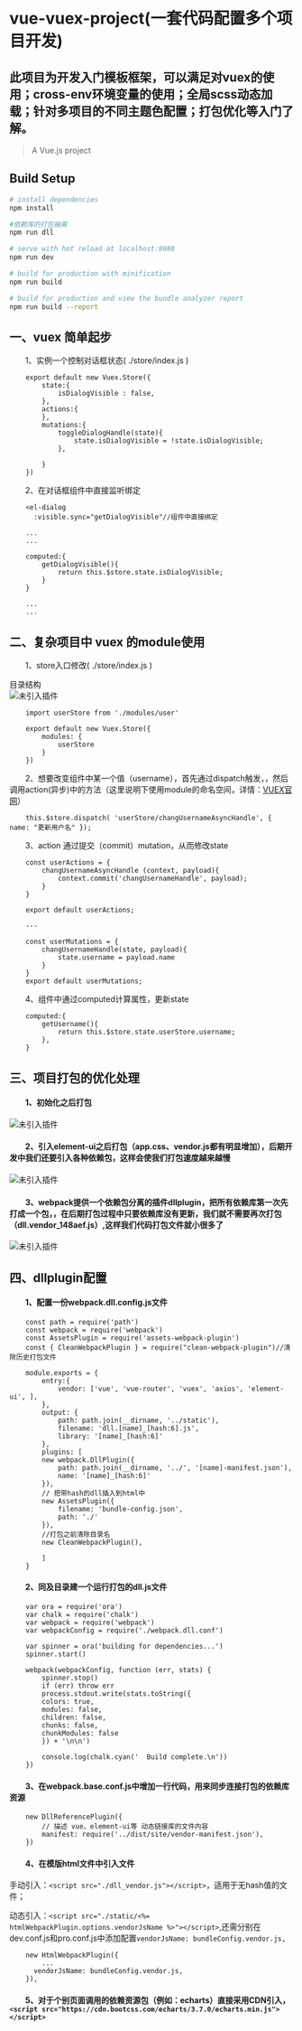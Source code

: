 # vue-vuex-project(一套代码配置多个项目开发)

## **此项目为开发入门模板框架，可以满足对vuex的使用；cross-env环境变量的使用；全局scss动态加载；针对多项目的不同主题色配置；打包优化等入门了解。**

> A Vue.js project

## Build Setup

``` bash
# install dependencies
npm install

#依赖库的打包抽离
npm run dll

# serve with hot reload at localhost:8080
npm run dev

# build for production with minification
npm run build

# build for production and view the bundle analyzer report
npm run build --report

```

##  **一、vuex 简单起步**

&emsp;&emsp;1、实例一个控制对话框状态( ./store/index.js )
```
    export default new Vuex.Store({
        state:{
            isDialogVisible : false,
        },
        actions:{
        },
        mutations:{
            toggleDialogHandle(state){
                state.isDialogVisible = !state.isDialogVisible;
            },

        }
    })
```
&emsp;&emsp;2、在对话框组件中直接监听绑定
```
    <el-dialog
      :visible.sync="getDialogVisible"//组件中直接绑定
    
    ...
    ...

    computed:{
        getDialogVisible(){
            return this.$store.state.isDialogVisible;
        }
    }

    ...
    ...
```

##  **二、复杂项目中 vuex 的module使用**
&emsp;&emsp;1、store入口修改( ./store/index.js )<br>

目录结构<br>
![未引入插件](./markdown_img/store_1.jpg)

```
    import userStore from './modules/user'

    export default new Vuex.Store({
        modules: {
            userStore
        }
    })
```
&emsp;&emsp;2、想要改变组件中某一个值（username），首先通过dispatch触发，，然后调用action(异步)中的方法（这里说明下使用module的命名空间，详情：[VUEX官网](https://vuex.vuejs.org/zh/guide/modules.html)）<br>
```
    this.$store.dispatch( 'userStore/changUsernameAsyncHandle', { name: "更新用户名" });
```
&emsp;&emsp;3、action 通过提交（commit）mutation，从而修改state

```
    const userActions = {
        changUsernameAsyncHandle (context, payload){
            context.commit('changUsernameHandle', payload);
        }
    }

    export default userActions;

    ---

    const userMutations = {
        changUsernameHandle(state, payload){
            state.username = payload.name
        }
    }
    export default userMutations;
```
&emsp;&emsp;4、组件中通过computed计算属性，更新state
```
    computed:{
        getUsername(){
            return this.$store.state.userStore.username;
        },
    }
```
##  **三、项目打包的优化处理**
#### &emsp;&emsp;1、初始化之后打包
![未引入插件](./markdown_img/1.jpg)
#### &emsp;&emsp;2、引入element-ui之后打包（app.css、vendor.js都有明显增加），后期开发中我们还要引入各种依赖包，这样会使我们打包速度越来越慢
![未引入插件](./markdown_img/2.jpg)

#### &emsp;&emsp;3、webpack提供一个依赖包分离的插件dllplugin，把所有依赖库第一次先打成一个包，，在后期打包过程中只要依赖库没有更新，我们就不需要再次打包（dll.vendor_148aef.js）,这样我们代码打包文件就小很多了
![未引入插件](./markdown_img/3.jpg)

##  **四、dllplugin配置**
#### &emsp;&emsp;1、配置一份webpack.dll.config.js文件
```
    const path = require('path')
    const webpack = require('webpack')
    const AssetsPlugin = require('assets-webpack-plugin')
    const { CleanWebpackPlugin } = require("clean-webpack-plugin")//清除历史打包文件

    module.exports = {
        entry:{
            vendor: ['vue', 'vue-router', 'vuex', 'axios', 'element-ui', ],
        },
        output: {
            path: path.join(__dirname, '../static'),
            filename: 'dll.[name]_[hash:6].js',
            library: '[name]_[hash:6]'
        },
        plugins: [
        new webpack.DllPlugin({
            path: path.join(__dirname, '../', '[name]-manifest.json'),
            name: '[name]_[hash:6]'
        }),
        // 把带hash的dll插入到html中
        new AssetsPlugin({
            filename: 'bundle-config.json',
            path: './'
        }),
        //打包之前清除目录名
        new CleanWebpackPlugin(),
    
        ]
    }
```
#### &emsp;&emsp;2、同及目录建一个运行打包的dll.js文件
```
    var ora = require('ora')
    var chalk = require('chalk')
    var webpack = require('webpack')
    var webpackConfig = require('./webpack.dll.conf')

    var spinner = ora('building for dependencies...')
    spinner.start()

    webpack(webpackConfig, function (err, stats) {
        spinner.stop()
        if (err) throw err
        process.stdout.write(stats.toString({
        colors: true,
        modules: false,
        children: false,
        chunks: false,
        chunkModules: false
        }) + '\n\n')
    
        console.log(chalk.cyan('  Build complete.\n'))
    })
```
#### &emsp;&emsp;3、在webpack.base.conf.js中增加一行代码，用来同步连接打包的依赖库资源
```
    new DllReferencePlugin({
        // 描述 vue、element-ui等 动态链接库的文件内容
        manifest: require('../dist/site/vendor-manifest.json'),
    })
```
#### &emsp;&emsp;4、在模版html文件中引入文件
手动引入：```<script src="./dll_vendor.js"></script>```，适用于无hash值的文件；

动态引入：```<script src="./static/<%= htmlWebpackPlugin.options.vendorJsName %>"></script>```,还需分别在dev.conf.js和pro.conf.js中添加配置```vendorJsName: bundleConfig.vendor.js,```
```
    new HtmlWebpackPlugin({
        ...
      vendorJsName: bundleConfig.vendor.js,
    }),
```
#### &emsp;&emsp;5、对于个别页面调用的依赖资源包（例如：echarts）直接采用CDN引入，```<script src="https://cdn.bootcss.com/echarts/3.7.0/echarts.min.js"></script>```
